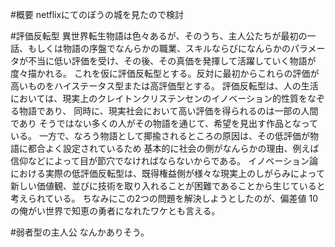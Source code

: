 #概要
netflixにてのぼうの城を見たので検討

#評価反転型
異世界転生物語は色々あるが、そのうち、主人公たちが最初の一話、もしくは物語の序盤でなんらかの職業、スキルならびになんらかのパラメータが不当に低い評価を受け、その後、その真価を発揮して活躍していく物語が度々描かれる。
これを仮に評価反転型とする。反対に最初からこれらの評価が高いものをハイステータス型または高評価型とする。
評価反転型は、人の生活においては、現実上のクレイトンクリステンセンのイノベーション的性質をなぞる物語であり、
同時に、現実社会において高い評価を得られるのは一部の人間であり
そうではない多くの人がその物語を通じて、希望を見出す作品となっている。
一方で、なろう物語として揶揄されるところの原因は、その低評価が物語に都合よく設定されているため
基本的に社会の側がなんらかの理由、例えば信仰などによって目が節穴でなければならないからである。
イノベーション論における実際の低評価反転型は、既得権益側が様々な現実上のしがらみによって
新しい価値観、並びに技術を取り入れることが困難であることから生じていると考えられている。
ちなみにこの2つの問題を解決しようとしたのが、偏差値 10の俺がい世界で知恵の勇者になれたワケとも言える。

#弱者型の主人公
なんかありそう。
